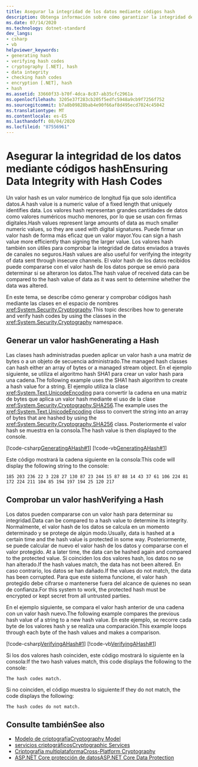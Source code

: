 ```yaml
---
title: Asegurar la integridad de los datos mediante códigos hash
description: Obtenga información sobre cómo garantizar la integridad de los datos mediante códigos hash en .NET. Un valor hash es un valor numérico de longitud fija que solo identifica datos.
ms.date: 07/14/2020
ms.technology: dotnet-standard
dev_langs:
- csharp
- vb
helpviewer_keywords:
- generating hash
- verifying hash codes
- cryptography [.NET], hash
- data integrity
- checking hash codes
- encryption [.NET], hash
- hash
ms.assetid: 33660f33-b70f-4dca-8c87-ab35cfc2961a
ms.openlocfilehash: 3205e37f283cb205f5edfc5948a9cb9f7256f752
ms.sourcegitcommit: b7a8b09828bab4e90f66af8d495ecd7024c45042
ms.translationtype: MT
ms.contentlocale: es-ES
ms.lasthandoff: 08/04/2020
ms.locfileid: "87556961"
---
```

# <a name="ensuring-data-integrity-with-hash-codes"></a><span data-ttu-id="26337-104">Asegurar la integridad de los datos mediante códigos hash</span><span class="sxs-lookup"><span data-stu-id="26337-104">Ensuring Data Integrity with Hash Codes</span></span>
<span data-ttu-id="26337-105">Un valor hash es un valor numérico de longitud fija que solo identifica datos.</span><span class="sxs-lookup"><span data-stu-id="26337-105">A hash value is a numeric value of a fixed length that uniquely identifies data.</span></span> <span data-ttu-id="26337-106">Los valores hash representan grandes cantidades de datos como valores numéricos mucho menores, por lo que se usan con firmas digitales.</span><span class="sxs-lookup"><span data-stu-id="26337-106">Hash values represent large amounts of data as much smaller numeric values, so they are used with digital signatures.</span></span> <span data-ttu-id="26337-107">Puede firmar un valor hash de forma más eficaz que un valor mayor.</span><span class="sxs-lookup"><span data-stu-id="26337-107">You can sign a hash value more efficiently than signing the larger value.</span></span> <span data-ttu-id="26337-108">Los valores hash también son útiles para comprobar la integridad de datos enviados a través de canales no seguros.</span><span class="sxs-lookup"><span data-stu-id="26337-108">Hash values are also useful for verifying the integrity of data sent through insecure channels.</span></span> <span data-ttu-id="26337-109">El valor hash de los datos recibidos puede compararse con el valor hash de los datos porque se envió para determinar si se alteraron los datos.</span><span class="sxs-lookup"><span data-stu-id="26337-109">The hash value of received data can be compared to the hash value of data as it was sent to determine whether the data was altered.</span></span>  
  
<span data-ttu-id="26337-110">En este tema, se describe cómo generar y comprobar códigos hash mediante las clases en el espacio de nombres <xref:System.Security.Cryptography>.</span><span class="sxs-lookup"><span data-stu-id="26337-110">This topic describes how to generate and verify hash codes by using the classes in the <xref:System.Security.Cryptography> namespace.</span></span>  
  
## <a name="generating-a-hash"></a><span data-ttu-id="26337-111">Generar un valor hash</span><span class="sxs-lookup"><span data-stu-id="26337-111">Generating a Hash</span></span>

 <span data-ttu-id="26337-112">Las clases hash administradas pueden aplicar un valor hash a una matriz de bytes o a un objeto de secuencia administrado.</span><span class="sxs-lookup"><span data-stu-id="26337-112">The managed hash classes can hash either an array of bytes or a managed stream object.</span></span> <span data-ttu-id="26337-113">En el ejemplo siguiente, se utiliza el algoritmo hash SHA1 para crear un valor hash para una cadena.</span><span class="sxs-lookup"><span data-stu-id="26337-113">The following example uses the SHA1 hash algorithm to create a hash value for a string.</span></span> <span data-ttu-id="26337-114">El ejemplo utiliza la clase <xref:System.Text.UnicodeEncoding> para convertir la cadena en una matriz de bytes que aplica un valor hash mediante el uso de la clase <xref:System.Security.Cryptography.SHA256>.</span><span class="sxs-lookup"><span data-stu-id="26337-114">The example uses the <xref:System.Text.UnicodeEncoding> class to convert the string into an array of bytes that are hashed by using the <xref:System.Security.Cryptography.SHA256> class.</span></span> <span data-ttu-id="26337-115">Posteriormente el valor hash se muestra en la consola.</span><span class="sxs-lookup"><span data-stu-id="26337-115">The hash value is then displayed to the console.</span></span>  

 [!code-csharp[GeneratingAHash#1](../../../samples/snippets/csharp/VS_Snippets_CLR/generatingahash/cs/program.cs#1)]
 [!code-vb[GeneratingAHash#1](../../../samples/snippets/visualbasic/VS_Snippets_CLR/generatingahash/vb/program.vb#1)]  
  
 <span data-ttu-id="26337-116">Este código mostrará la cadena siguiente en la consola:</span><span class="sxs-lookup"><span data-stu-id="26337-116">This code will display the following string to the console:</span></span>  
  
 `185 203 236 22 3 228 27 130 87 23 244 15 87 88 14 43 37 61 106 224 81 172 224 211 104 85 194 197 194 25 120 217`  
  
## <a name="verifying-a-hash"></a><span data-ttu-id="26337-117">Comprobar un valor hash</span><span class="sxs-lookup"><span data-stu-id="26337-117">Verifying a Hash</span></span>

 <span data-ttu-id="26337-118">Los datos pueden compararse con un valor hash para determinar su integridad.</span><span class="sxs-lookup"><span data-stu-id="26337-118">Data can be compared to a hash value to determine its integrity.</span></span> <span data-ttu-id="26337-119">Normalmente, el valor hash de los datos se calcula en un momento determinado y se protege de algún modo.</span><span class="sxs-lookup"><span data-stu-id="26337-119">Usually, data is hashed at a certain time and the hash value is protected in some way.</span></span> <span data-ttu-id="26337-120">Posteriormente, se puede calcular de nuevo el valor hash de los datos y compararse con el valor protegido. </span><span class="sxs-lookup"><span data-stu-id="26337-120">At a later time, the data can be hashed again and compared to the protected value.</span></span> <span data-ttu-id="26337-121">Si coinciden los dos valores hash, los datos no se han alterado.</span><span class="sxs-lookup"><span data-stu-id="26337-121">If the hash values match, the data has not been altered.</span></span> <span data-ttu-id="26337-122">En caso contrario, los datos se han dañado.</span><span class="sxs-lookup"><span data-stu-id="26337-122">If the values do not match, the data has been corrupted.</span></span> <span data-ttu-id="26337-123">Para que este sistema funcione, el valor hash protegido debe cifrarse o mantenerse fuera del alcance de quienes no sean de confianza.</span><span class="sxs-lookup"><span data-stu-id="26337-123">For this system to work, the protected hash must be encrypted or kept secret from all untrusted parties.</span></span>  
  
 <span data-ttu-id="26337-124">En el ejemplo siguiente, se compara el valor hash anterior de una cadena con un valor hash nuevo.</span><span class="sxs-lookup"><span data-stu-id="26337-124">The following example compares the previous hash value of a string to a new hash value.</span></span> <span data-ttu-id="26337-125">En este ejemplo, se recorre cada byte de los valores hash y se realiza una comparación.</span><span class="sxs-lookup"><span data-stu-id="26337-125">This example loops through each byte of the hash values and makes a comparison.</span></span>  
  
 [!code-csharp[VerifyingAHash#1](../../../samples/snippets/csharp/VS_Snippets_CLR/verifyingahash/cs/program.cs#1)]
 [!code-vb[VerifyingAHash#1](../../../samples/snippets/visualbasic/VS_Snippets_CLR/verifyingahash/vb/program.vb#1)]  
  
 <span data-ttu-id="26337-126">Si los dos valores hash coinciden, este código mostrará lo siguiente en la consola:</span><span class="sxs-lookup"><span data-stu-id="26337-126">If the two hash values match, this code displays the following to the console:</span></span>  
  
```console  
The hash codes match.  
```  
  
 <span data-ttu-id="26337-127">Si no coinciden, el código muestra lo siguiente:</span><span class="sxs-lookup"><span data-stu-id="26337-127">If they do not match, the code displays the following:</span></span>  
  
```console  
The hash codes do not match.  
```  
  
## <a name="see-also"></a><span data-ttu-id="26337-128">Consulte también</span><span class="sxs-lookup"><span data-stu-id="26337-128">See also</span></span>

- [<span data-ttu-id="26337-129">Modelo de criptografía</span><span class="sxs-lookup"><span data-stu-id="26337-129">Cryptography Model</span></span>](cryptography-model.md)
- [<span data-ttu-id="26337-130">servicios criptográficos</span><span class="sxs-lookup"><span data-stu-id="26337-130">Cryptographic Services</span></span>](cryptographic-services.md)
- [<span data-ttu-id="26337-131">Criptografía multiplataforma</span><span class="sxs-lookup"><span data-stu-id="26337-131">Cross-Platform Cryptography</span></span>](cross-platform-cryptography.md)
- [<span data-ttu-id="26337-132">ASP.NET Core protección de datos</span><span class="sxs-lookup"><span data-stu-id="26337-132">ASP.NET Core Data Protection</span></span>](/aspnet/core/security/data-protection/introduction)
